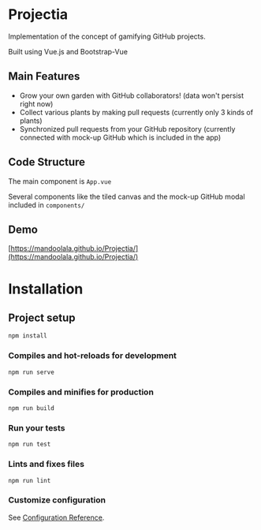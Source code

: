 # Projectia

Implementation of the concept of gamifying GitHub projects.

Built using Vue.js and Bootstrap-Vue

## Main Features

- Grow your own garden with GitHub collaborators! (data won't persist right now)
- Collect various plants by making pull requests (currently only 3 kinds of plants)
- Synchronized pull requests from your GitHub repository (currently connected with mock-up GitHub which is included in the app)

## Code Structure

The main component is `App.vue`

Several components like the tiled canvas and the mock-up GitHub modal included in `components/`

## Demo

[https://mandoolala.github.io/Projectia/](https://mandoolala.github.io/Projectia/)

# Installation

## Project setup
```
npm install
```

### Compiles and hot-reloads for development
```
npm run serve
```

### Compiles and minifies for production
```
npm run build
```

### Run your tests
```
npm run test
```

### Lints and fixes files
```
npm run lint
```

### Customize configuration
See [Configuration Reference](https://cli.vuejs.org/config/).
